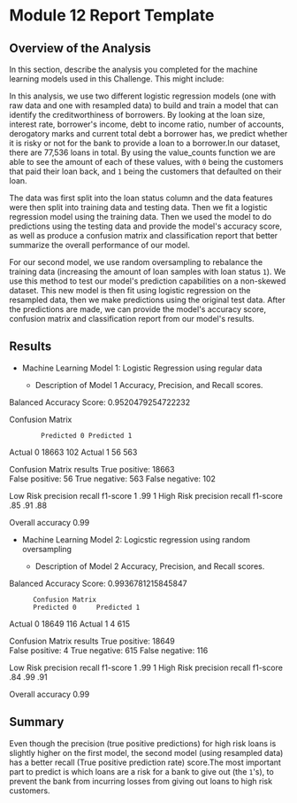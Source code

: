 # Module 12 Report Template

## Overview of the Analysis

In this section, describe the analysis you completed for the machine learning models used in this Challenge. This might include:

In this analysis, we use two different logistic regression models (one with raw data and one with resampled data) to build and train a model that can identify the creditworthiness of borrowers.
By looking at the loan size, interest rate,	borrower's income,	debt to income ratio,	number of accounts,	derogatory marks and current total debt	a borrower has, we predict whether it is risky or not for the bank to provide a loan to a borrower.In our dataset, there are 77,536 loans in total. By using the value_counts function we are able to see the amount of each of these values, with `0` being the customers that paid their loan back, and `1` being the customers that defaulted on their loan.

The data was first split into the loan status column and the data features were then split into training data and testing data. Then we fit a logistic regression model using the training data. Then we used the model to do predictions using the testing data and provide the model's accuracy score, as well as produce a confusion matrix and classification report that better summarize the overall performance of our model.

For our second model, we use random oversampling to rebalance the training data (increasing the amount of loan samples with loan status `1`). We use this method to test our model's prediction capabilities on a non-skewed dataset. This new model is then fit using logistic regression on the resampled data, then we make predictions using the original test data. After the predictions are made, we can provide the model's accuracy score, confusion matrix and classification report from our model's results.


## Results

* Machine Learning Model 1: Logistic Regression using regular data

  * Description of Model 1 Accuracy, Precision, and Recall scores.

Balanced Accuracy Score: 0.9520479254722232


Confusion Matrix

	        Predicted 0	Predicted 1
Actual 0	  18663	      102
Actual 1	    56	      563

Confusion Matrix results
    True positive:  18663   
    False positive: 56
    True negative:  563
    False negative: 102


Low Risk  precision    recall  f1-score
              1           .99     1
High Risk precision    recall  f1-score
              .85         .91     .88

Overall accuracy  0.99

* Machine Learning Model 2: Logicstic regression using random oversampling

  * Description of Model 2 Accuracy, Precision, and Recall scores.

Balanced Accuracy Score: 0.9936781215845847


          Confusion Matrix
          Predicted 0	  Predicted 1
Actual 0	   18649	       116
Actual 1	      4	         615


Confusion Matrix results
    True positive:  18649  
    False positive: 4
    True negative:  615
    False negative: 116


Low Risk  precision    recall  f1-score
              1           .99     1
High Risk precision    recall  f1-score
              .84         .99     .91

Overall accuracy  0.99     


## Summary

Even though the precision (true positive predictions) for high risk loans is slightly higher on the first model, 
the second model (using resampled data) has a better recall (True positive prediction rate) score.The most important 
part to predict is which loans are a risk for a bank to give out (the `1`'s), to prevent the bank from incurring losses 
from giving out loans to high risk customers.

